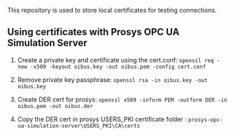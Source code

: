 This repository is used to store local certificates for testing connections.

## Using certificates with Prosys OPC UA Simulation Server
1. Create a private key and certificate using the cert.conf:
`openssl req -new -x509 -keyout oibus.key -out oibus.pem -config cert.conf`

2. Remove private key passphrase: 
`openssl rsa -in oibus.key -out oibus.key` 

3. Create DER cert for prosys:
`openssl x509 -inform PEM -outform DER -in oibus.pem -out oibus.der` 

4. Copy the DER cert in prosys USERS_PKI certificate folder :
`prosys-opc-ua-simulation-server\USERS_PKI\CA\certs`

